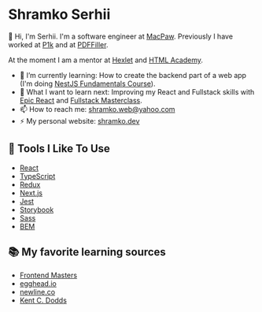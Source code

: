 # Shramko Serhii

👋 Hi, I'm Serhii. I'm a software engineer at [MacPaw](https://macpaw.com/).
Previously I have worked at [P1k](https://p1k.org/) and at [PDFFiller](https://www.pdffiller.com/).

At the moment I am a mentor at [Hexlet](https://ru.hexlet.io/) and [HTML Academy](https://htmlacademy.ru).

[//]: # (- 🔭 I’m currently working on:)
- 🌱 I’m currently learning: How to create the backend part of a web app (I'm doing [NestJS Fundamentals Course](https://courses.nestjs.com/)).
- 🤔 What I want to learn next: Improving my React and Fullstack skills with [Epic React](https://epicreact.dev/) and [Fullstack Masterclass](https://www.newline.co/tinyhouse).
- 📫 How to reach me: shramko.web@yahoo.com
- ⚡ My personal website: [shramko.dev](https://shramko.dev/)

## 🔧 Tools I Like To Use

- [React](https://reactjs.org/)
- [TypeScript](https://www.typescriptlang.org/)
- [Redux](https://redux.js.org/)
- [Next.js](https://nextjs.org/)
- [Jest](https://jestjs.io/)
- [Storybook](https://storybook.js.org/)
- [Sass](https://sass-lang.com/)
- [BEM](https://en.bem.info/methodology/)


## 📚 My favorite learning sources

- [Frontend Masters](https://frontendmasters.com/)
- [egghead.io](https://egghead.io/)
- [newline.co](https://www.newline.co/)
- [Kent C. Dodds](https://kentcdodds.com/)
